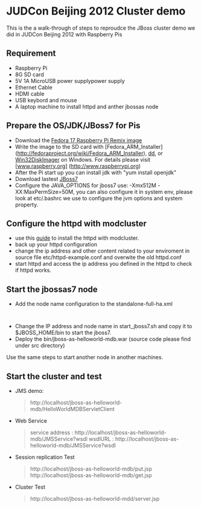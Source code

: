 JUDCon Beijing 2012 Cluster demo 
========================
This is the a walk-through of steps to reproudce the JBoss cluster demo we did in JUDCon Beijing 2012 with Raspberry Pis

Requirement 
-------------------
* Raspberry Pi
* 8G SD card 
* 5V 1A MicroUSB power supplypower supply
* Ethernet Cable 
* HDMI cable 
* USB keybord and mouse
* A laptop machine to install httpd and anther jbossas node

Prepare the OS/JDK/JBoss7 for Pis
-------------------
* Download the [Fedora 17 Raspberry Pi Remix image](http://scotland.proximity.on.ca/raspberrypi/f17-releases/v5/latest)
* Write the image to the SD card with [Fedora_ARM_Installer] (http://fedoraproject.org/wiki/Fedora_ARM_Installer), 
[dd](http://en.wikipedia.org/wiki/Dd_(Unix)), or [Win32DiskImager](https://launchpad.net/win32-image-writer/+download) on Windows.
For details please visit [www.raspberry.org] (http://www.raspberrypi.org)
* After the Pi start up you can install jdk with "yum install openjdk"
* Download lastest [JBoss7](http://www.jboss.org/jbossas/downloads)
* Configure the JAVA_OPTIONS for jboss7 use: -Xmx512M -XX:MaxPermSize=50M, you can also configure it in system env, please look at etc/.bashrc we use 
  to configure the jvm options and system property.
  

Configure the httpd with modcluster
--------------------
* use this [guide](http://docs.jboss.org/mod_cluster/1.2.0/html/Quick_Start_Guide.html#d0e261) to install the httpd with modcluster.
* back up your httpd configuration 
* change the ip address and other content related to your enviroment in source file etc/httpd-example.conf and overwite the old httpd.conf
* start httpd and access the ip address you defined in the httpd to check if httpd works.  

Start the jbossas7 node  
-------------------
* Add the node name configuration to the standalone-full-ha.xml
   <code>
    <system-properties>
        <property name="jboss.mod_cluster.jvmRoute" value="node1"/>
    </system-properties>
  </code>
* Change the IP address and node name in start_jboss7.sh and copy it to $JBOSS_HOME/bin to start the jboss7.
* Deploy the bin/jboss-as-helloworld-mdb.war (source code please find under src directory)

Use the same steps to start another node in another machines. 

Start the cluster and test
------------------- 
* JMS demo:
    >http://localhost/jboss-as-helloworld-mdb/HelloWorldMDBServletClient
* Web Service
    >service address :   http://localhost/jboss-as-helloworld-mdb/JMSService?wsdl
    >wsdlURL :   http://localhost/jboss-as-helloworld-mdb/JMSService?wsdl 

* Session replication Test
    >http://localhost/jboss-as-helloworld-mdb/put.jsp
    >http://localhost/jboss-as-helloworld-mdb/get.jsp
* Cluster Test
    >http://localhost/jboss-as-helloworld-mdd/server.jsp




